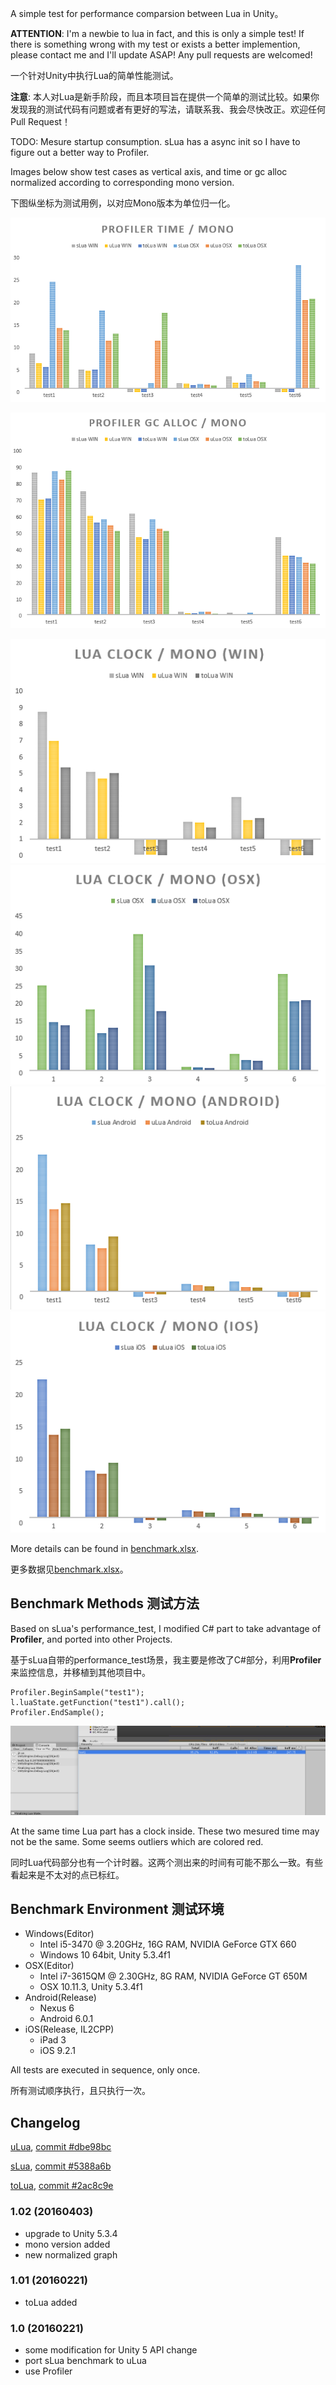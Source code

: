 A simple test for performance comparsion between Lua in Unity。

**ATTENTION**: I'm a newbie to lua in fact, and this is only a simple test! If there is something wrong with my test or exists a better implemention, please contact me and I'll update ASAP! Any pull requests are welcomed!

一个针对Unity中执行Lua的简单性能测试。

**注意**: 本人对Lua是新手阶段，而且本项目旨在提供一个简单的测试比较。如果你发现我的测试代码有问题或者有更好的写法，请联系我、我会尽快改正。欢迎任何Pull Request！

TODO: Mesure startup consumption. sLua has a async init so I have to figure out a better way to Profiler.

Images below show test cases as vertical axis, and time or gc alloc normalized according to corresponding mono version.

下图纵坐标为测试用例，以对应Mono版本为单位归一化。

![profiler_time](images/profiler_time.png)

![profiler_gc](images/profiler_gc.png)

![lua_clock_win](images/lua_clock_win.png)
![lua_clock_osx](images/lua_clock_osx.png)
![lua_clock_android](images/lua_clock_android.png)
![lua_clock_ios](images/lua_clock_ios.png)

More details can be found in [benchmark.xlsx](benchmark.xlsx).

更多数据见[benchmark.xlsx](benchmark.xlsx)。

## Benchmark Methods 测试方法

Based on sLua's performance_test, I modified C# part to take advantage of **Profiler**, and ported into other Projects.

基于sLua自带的performance_test场景，我主要是修改了C#部分，利用**Profiler**来监控信息，并移植到其他项目中。

    Profiler.BeginSample("test1");
    l.luaState.getFunction("test1").call();
    Profiler.EndSample();

![profiler](images/profiler.png)

At the same time Lua part has a clock inside. These two mesured time may not be the same. Some seems outliers which are colored red.

同时Lua代码部分也有一个计时器。这两个测出来的时间有可能不那么一致。有些看起来是不太对的点已标红。

## Benchmark Environment 测试环境

- Windows(Editor)
	- Intel i5-3470 @ 3.20GHz, 16G RAM, NVIDIA GeForce GTX 660
	- Windows 10 64bit, Unity 5.3.4f1
- OSX(Editor)
	- Intel i7-3615QM @ 2.30GHz, 8G RAM, NVIDIA GeForce GT 650M
	- OSX 10.11.3, Unity 5.3.4f1
- Android(Release)
	- Nexus 6
	- Android 6.0.1
- iOS(Release, IL2CPP)
	- iPad 3
	- iOS 9.2.1

All tests are executed in sequence, only once.

所有测试顺序执行，且只执行一次。

## Changelog

[uLua](https://github.com/jarjin/uLua), [commit #dbe98bc](https://github.com/jarjin/uLua/commit/dbe98bce0a3fd169935617dec9e9fe129de8832b)

[sLua](https://github.com/pangweiwei/slua), [commit #5388a6b](https://github.com/pangweiwei/slua/commit/5388a6b5acd4b7d09704806a770267ec00d6773d)

[toLua](https://github.com/topameng/tolua),  [commit #2ac8c9e](https://github.com/topameng/tolua/commit/2ac8c9e82bddbd22f681660b16ba316c78cf861f)

### 1.02 (20160403)

- upgrade to Unity 5.3.4
- mono version added
- new normalized graph

### 1.01 (20160221)

- toLua added

### 1.0 (20160221)

- some modification for Unity 5 API change
- port sLua benchmark to uLua
- use Profiler

